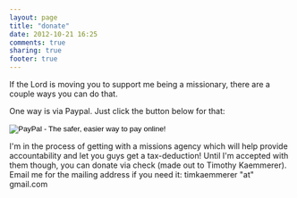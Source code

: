 ```yaml
---
layout: page
title: "donate"
date: 2012-10-21 16:25
comments: true
sharing: true
footer: true
---
```


If the Lord is moving you to support me being a missionary, there are a couple ways you can do that.

One way is via Paypal. Just click the button below for that:<br />
<form action="https://www.paypal.com/cgi-bin/webscr" method="post">
<input type="hidden" name="cmd" value="_s-xclick">
<input type="hidden" name="hosted_button_id" value="ZDZG37XFFZQ66">
<input type="image" src="https://www.paypalobjects.com/en_US/i/btn/btn_donate_LG.gif" border="0" name="submit" alt="PayPal - The safer, easier way to pay online!">
<img alt="" border="0" src="https://www.paypalobjects.com/en_US/i/scr/pixel.gif" width="1" height="1">
</form>

I'm in the process of getting with a missions agency which will help provide accountability and let you guys get a tax-deduction! Until I'm accepted with them though, you can donate via check (made out to Timothy Kaemmerer). Email me for the mailing address if you need it: timkaemmerer "at" gmail.com
